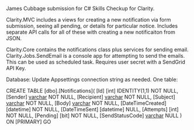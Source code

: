 James Cubbage submission for C# Skills Checkup for Clarity.

Clarity.MVC includes a views for creating a new notification via form submission, seeing all pending, or details for particular notice. Includes separate API calls for all of these with creating a new notificaiton from JSON.

Clarity.Core contains the notifications class plus services for sending email.
Clarity.Jobs.SendEmail is a console app for attempting to send the emails. This can be used as scheduled task. Requires user secret with a SendGrid API Key.

Database:
Update Appsettings connection string as needed.
One table:

CREATE TABLE [dbo].[Notifications](
	[Id] [int] IDENTITY(1,1) NOT NULL,
	[Sender] [varchar](100) NOT NULL,
	[Recipient] [varchar](100) NOT NULL,
	[Subject] [varchar](100) NOT NULL,
	[Body] [varchar](5000) NOT NULL,
	[DateTimeCreated] [datetime] NOT NULL,
	[DateTimeSent] [datetime] NULL,
	[Attempts] [int] NOT NULL,
	[Pending] [bit] NOT NULL,
	[SendStatusCode] [varchar](50) NULL
) ON [PRIMARY]
GO
